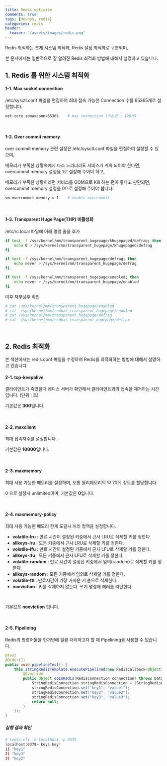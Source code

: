 ```yaml
---
title: Redis optimize
comments: true
tags: [devops, redis]
categories: redis
header:
  teaser: "/assets/images/redis.png"
---
```


Redis 최적화는 크게 시스템 최적화, Redis 설정 최적화로 구분되며,<br/>

본 문서에서는 일반적으로 잘 알려진 Redis 최적화 방법에 대해서 설명하고 있습니다.<br/>

## 1. Redis 를 위한 시스템 최적화 

#### 1-1. Max socket connection 

/etc/sysctl.conf 파일을 편집하여 최대 접속 가능한 Connection 수를 65365개로 설정합니다.

```sh
net.core.somaxconn=65365	# max connection (기본값 : 128개)
```

<br/>

#### 1-2. Over commit memory

over commit memory 관련 설정은 /etc/sysctl.conf 파일을 편집하여 설정할 수 있으며,<br/>

메모리가 부족한 상황속에서 다소 느리더라도 서비스가 계속 되어야 한다면, overcommit memory 설정을 1로 설정해 주어야 하고,<br/>

메모리가 부족한 상황이라면 서비스를 OOM으로 Kill 하는 편이 좋다고 판단되면, overcommit memory 설정을 0으로 설정해 주어야 합니다.

```sh
vm.overcommit_memory = 1	# enable overcommit
```

<br/>

#### 1-3. Transparent Huge Page(THP) 비활성화

 /etc/rc.local 파일에 아래 명령 줄을 추가

```sh
if test -f /sys/kernel/mm/transparent_hugepage/khugepaged/defrag; then
    echo 0 > /sys/kernel/mm/transparent_hugepage/khugepaged/defrag
fi

if test -f /sys/kernel/mm/transparent_hugepage/defrag; then
    echo never > /sys/kernel/mm/transparent_hugepage/defrag
fi

if test -f /sys/kernel/mm/transparent_hugepage/enabled; then
    echo never > /sys/kernel/mm/transparent_hugepage/enabled
fi
```

이후 재부팅후 확인

```sh
# cat /sys/kernel/mm/transparent_hugepage/enabled
# cat  /sys/kernel/mm/redhat_transparent_hugepage/enabled
# cat /sys/kernel/mm/transparent_hugepage/defrag
# cat  /sys/kernel/mm/redhat_transparent_hugepage/defrag
```



 <br/>

## 2. Redis 최적화

본 색션에서는 redis.conf 파일을 수정하여 Redis를 최적화하는 방법에 대해서 설명하고 있습니다.<br/>



#### 2-1. tcp-keepalive

클라이언트가 죽었을때 레디스 서버가 확인해서 클라이언트와의 접속을 제거하는 시간입니다. (단위 : 초)<br/>

기본값은 **300**입니다.<br/>

<br/>

#### 2-2. maxclient

최대 접속자수를 설정합니다. <br/>

기본값은 **10000**입니다.

<br/>



#### 2-3. maxmemory

최대 사용 가능한 메모리를 설정하며, 보통 물리메모리의 약 70% 정도를 할당합니다. <br/>

0 으로 설정시 unlimited이며, 기본값은 **0**입니다.<br/>

<br/>

#### 2-4. maxmemory-policy

최대 사용 가능한 메모리 한계 도달시 처리 정책을 설정합니다.<br/>

- **volatile-lru** : 만료 시간이 설정된 키중에서 근사 LRU로 삭제할 키를 정한다.
- **allkeys-lru** : 모든 키중에서 근사 LRU로 삭제할 키를 정한다.
- **volatile-lfu** : 만료 시간이 설정된 키중에서 근사 LFU로 삭제할 키를 정한다.
- **allkeys-lfu** : 모든 키중에서 근사 LFU로 삭제할 키를 정한다.
- **volatile-random** : 만료 시간이 설정된 키중에서 임의(random)로 삭제할 키를 정한다.
- **allkeys-random** : 모든 키중에서 임의로 삭제할 키를 정한다.
- **volatile-ttl** : 만료시간이 가장 가까운 키 순으로 삭제한다.
- **noeviction** : 키를 삭제하지 않는다. 쓰기 명령에 에러를 리턴한다.

<br/>

기본값은 **noeviction** 입니다.<br/>

<br/>

#### 2-5. Pipelining

Redis의 명령어들을 한꺼번에 일괄 처리하고자 할 때 Pipelining을 사용할 수 있습니다.

```java
@Test
@Order(1)
public void pipelineTest() {
    this.stringRedisTemplate.executePipelined(new RedisCallback<Object>() {
        @Override
        public Object doInRedis(RedisConnection connection) throws DataAccessException {
            StringRedisConnection stringRedisConnection = (StringRedisConnection)connection;
            stringRedisConnection.set("key1", "value1");
            stringRedisConnection.set("key2", "value2");
            stringRedisConnection.set("key3", "value3");
            return null;
        }
    });
}
```
##### 실행 결과 확인

```sh
# redis-cli -h localhost -p 6379
localhost:6379> keys key*
1) "key1"
2) "key3"
3) "key2"
```







<br/>


